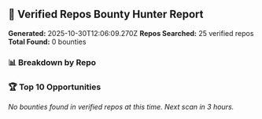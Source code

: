 ## 🎯 Verified Repos Bounty Hunter Report

**Generated:** 2025-10-30T12:06:09.270Z
**Repos Searched:** 25 verified repos
**Total Found:** 0 bounties

### 📊 Breakdown by Repo


### 🏆 Top 10 Opportunities

*No bounties found in verified repos at this time. Next scan in 3 hours.*

